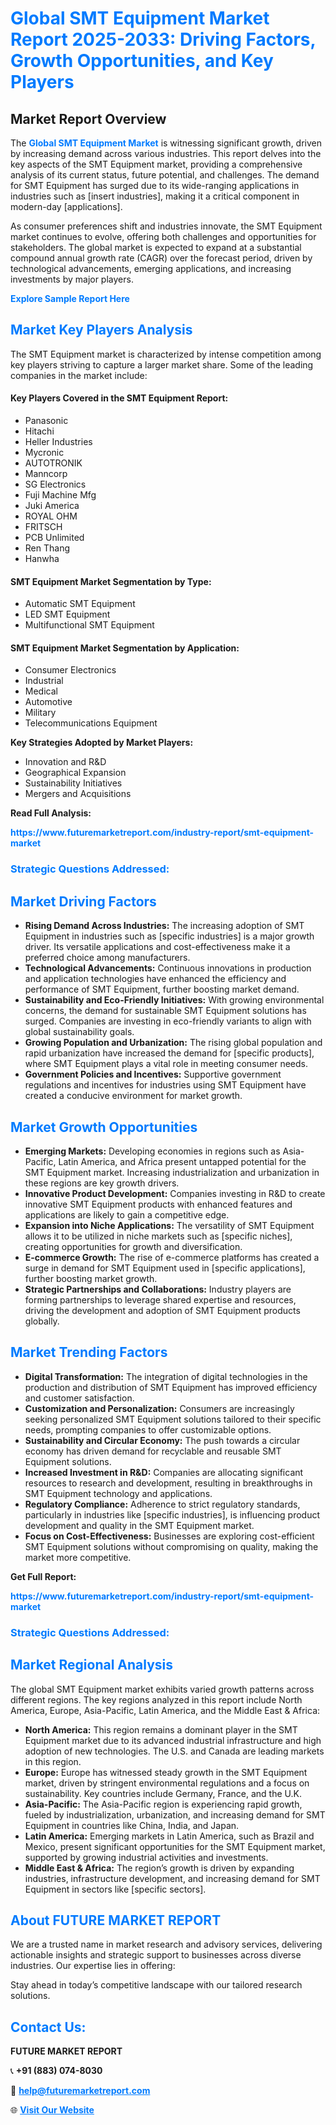 <h1 style="color: #007BFF;">Global SMT Equipment Market Report 2025-2033: Driving Factors, Growth Opportunities, and Key Players</h1>

<section id="overview">
<h2>Market Report Overview</h2>
<p>The <a href="https://www.futuremarketreport.com/industry-report/smt-equipment-market" style="color: #007BFF; text-decoration: none;"><strong>Global SMT Equipment Market</strong></a> is witnessing significant growth, driven by increasing demand across various industries. This report delves into the key aspects of the SMT Equipment market, providing a comprehensive analysis of its current status, future potential, and challenges. The demand for SMT Equipment has surged due to its wide-ranging applications in industries such as [insert industries], making it a critical component in modern-day [applications].</p>
<p>As consumer preferences shift and industries innovate, the SMT Equipment market continues to evolve, offering both challenges and opportunities for stakeholders. The global market is expected to expand at a substantial compound annual growth rate (CAGR) over the forecast period, driven by technological advancements, emerging applications, and increasing investments by major players.</p>
</section>

<section id="overview">
<p><a href="https://www.futuremarketreport.com/request-sample/reportId=109553" style="color: #007BFF; text-decoration: none;"><strong>Explore Sample Report Here</strong></a></p>
</section>

<section id="key-players">
<h2 style="color: #007BFF;">Market Key Players Analysis</h2>
<p>The SMT Equipment market is characterized by intense competition among key players striving to capture a larger market share. Some of the leading companies in the market include:</p>
<h4>Key Players Covered in the SMT Equipment Report:</h4>
<ul><li>Panasonic</li><li>Hitachi</li><li>Heller Industries</li><li>Mycronic</li><li>AUTOTRONIK</li><li>Manncorp</li><li>SG Electronics</li><li>Fuji Machine Mfg</li><li>Juki America</li><li>ROYAL OHM</li><li>FRITSCH</li><li>PCB Unlimited</li><li>Ren Thang</li><li>Hanwha</li></ul>
<h4>SMT Equipment Market Segmentation by Type:</h4>
<ul><li>Automatic SMT Equipment</li><li>LED SMT Equipment</li><li>Multifunctional SMT Equipment</li></ul>

<h4>SMT Equipment Market Segmentation by Application:</h4>
<ul><li>Consumer Electronics</li><li>Industrial</li><li>Medical</li><li>Automotive</li><li>Military</li><li>Telecommunications Equipment</li></ul>
<p><strong>Key Strategies Adopted by Market Players:</strong></p>
<ul>
<li>Innovation and R&D</li>
<li>Geographical Expansion</li>
<li>Sustainability Initiatives</li>
<li>Mergers and Acquisitions</li>
</ul>
</section>

<section>
<p><strong>Read Full Analysis: </strong></p><a href="https://www.futuremarketreport.com/industry-report/smt-equipment-market" style="color: #007BFF; text-decoration: none;"><strong>https://www.futuremarketreport.com/industry-report/smt-equipment-market</strong></a>
<h3 style="color: #007BFF;">Strategic Questions Addressed:</h3>
</section>

<section id="driving-factors">
<h2 style="color: #007BFF;">Market Driving Factors</h2>
<ul>
<li><strong>Rising Demand Across Industries:</strong> The increasing adoption of SMT Equipment in industries such as [specific industries] is a major growth driver. Its versatile applications and cost-effectiveness make it a preferred choice among manufacturers.</li>
<li><strong>Technological Advancements:</strong> Continuous innovations in production and application technologies have enhanced the efficiency and performance of SMT Equipment, further boosting market demand.</li>
<li><strong>Sustainability and Eco-Friendly Initiatives:</strong> With growing environmental concerns, the demand for sustainable SMT Equipment solutions has surged. Companies are investing in eco-friendly variants to align with global sustainability goals.</li>
<li><strong>Growing Population and Urbanization:</strong> The rising global population and rapid urbanization have increased the demand for [specific products], where SMT Equipment plays a vital role in meeting consumer needs.</li>
<li><strong>Government Policies and Incentives:</strong> Supportive government regulations and incentives for industries using SMT Equipment have created a conducive environment for market growth.</li>
</ul>
</section>

<section id="growth-opportunities">
<h2 style="color: #007BFF;">Market Growth Opportunities</h2>
<ul>
<li><strong>Emerging Markets:</strong> Developing economies in regions such as Asia-Pacific, Latin America, and Africa present untapped potential for the SMT Equipment market. Increasing industrialization and urbanization in these regions are key growth drivers.</li>
<li><strong>Innovative Product Development:</strong> Companies investing in R&D to create innovative SMT Equipment products with enhanced features and applications are likely to gain a competitive edge.</li>
<li><strong>Expansion into Niche Applications:</strong> The versatility of SMT Equipment allows it to be utilized in niche markets such as [specific niches], creating opportunities for growth and diversification.</li>
<li><strong>E-commerce Growth:</strong> The rise of e-commerce platforms has created a surge in demand for SMT Equipment used in [specific applications], further boosting market growth.</li>
<li><strong>Strategic Partnerships and Collaborations:</strong> Industry players are forming partnerships to leverage shared expertise and resources, driving the development and adoption of SMT Equipment products globally.</li>
</ul>
</section>

<section id="trending-factors">
<h2 style="color: #007BFF;">Market Trending Factors</h2>
<ul>
<li><strong>Digital Transformation:</strong> The integration of digital technologies in the production and distribution of SMT Equipment has improved efficiency and customer satisfaction.</li>
<li><strong>Customization and Personalization:</strong> Consumers are increasingly seeking personalized SMT Equipment solutions tailored to their specific needs, prompting companies to offer customizable options.</li>
<li><strong>Sustainability and Circular Economy:</strong> The push towards a circular economy has driven demand for recyclable and reusable SMT Equipment solutions.</li>
<li><strong>Increased Investment in R&D:</strong> Companies are allocating significant resources to research and development, resulting in breakthroughs in SMT Equipment technology and applications.</li>
<li><strong>Regulatory Compliance:</strong> Adherence to strict regulatory standards, particularly in industries like [specific industries], is influencing product development and quality in the SMT Equipment market.</li>
<li><strong>Focus on Cost-Effectiveness:</strong> Businesses are exploring cost-efficient SMT Equipment solutions without compromising on quality, making the market more competitive.</li>
</ul>
</section>

<section>
<p><strong>Get Full Report: </strong></p><a href="https://www.futuremarketreport.com/industry-report/smt-equipment-market" style="color: #007BFF; text-decoration: none;"><strong>https://www.futuremarketreport.com/industry-report/smt-equipment-market</strong></a>
<h3 style="color: #007BFF;">Strategic Questions Addressed:</h3>
</section>


<section id="regional-analysis">
<h2 style="color: #007BFF;">Market Regional Analysis</h2>
<p>The global SMT Equipment market exhibits varied growth patterns across different regions. The key regions analyzed in this report include North America, Europe, Asia-Pacific, Latin America, and the Middle East & Africa:</p>
<ul>
<li><strong>North America:</strong> This region remains a dominant player in the SMT Equipment market due to its advanced industrial infrastructure and high adoption of new technologies. The U.S. and Canada are leading markets in this region.</li>
<li><strong>Europe:</strong> Europe has witnessed steady growth in the SMT Equipment market, driven by stringent environmental regulations and a focus on sustainability. Key countries include Germany, France, and the U.K.</li>
<li><strong>Asia-Pacific:</strong> The Asia-Pacific region is experiencing rapid growth, fueled by industrialization, urbanization, and increasing demand for SMT Equipment in countries like China, India, and Japan.</li>
<li><strong>Latin America:</strong> Emerging markets in Latin America, such as Brazil and Mexico, present significant opportunities for the SMT Equipment market, supported by growing industrial activities and investments.</li>
<li><strong>Middle East & Africa:</strong> The region’s growth is driven by expanding industries, infrastructure development, and increasing demand for SMT Equipment in sectors like [specific sectors].</li>
</ul>
</section>

<footer>
<h2 style="color: #007BFF;">About FUTURE MARKET REPORT</h2>
<p>We are a trusted name in market research and advisory services, delivering actionable insights and strategic support to businesses across diverse industries. Our expertise lies in offering:</p>

<p>Stay ahead in today’s competitive landscape with our tailored research solutions.</p>

<h2 style="color: #007BFF;">Contact Us:</h2>
<p><strong>FUTURE MARKET REPORT</strong></p>
<p>📞 <strong>+91 (883) 074-8030</strong></p>
<p>📧 <strong><a href="mailto:help@futuremarketreport.com" style="color: #007BFF;">help@futuremarketreport.com</a></strong></p>
<p>🌐 <strong><a href="https://www.futuremarketreport.com/" style="color: #007BFF;">Visit Our Website</a></strong></p>
</footer>